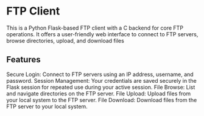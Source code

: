 # FTP Client
This is a Python Flask-based FTP client with a C backend for core FTP operations. It offers a user-friendly web interface to connect to FTP servers, browse directories, upload, and download files
## Features
Secure Login: Connect to FTP servers using an IP address, username, and password.
Session Management: Your credentials are saved securely in the Flask session for repeated use during your active session.
File Browse: List and navigate directories on the FTP server.
File Upload: Upload files from your local system to the FTP server.
File Download: Download files from the FTP server to your local system.
